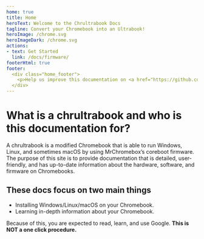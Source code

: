 ```yaml
---
home: true
title: Home
heroText: Welcome to the Chrultrabook Docs
tagline: Convert your Chromebook into an Ultrabook!
heroImage: /chrome.svg
heroImageDark: /chrome.svg
actions:
- text: Get Started
  link: /docs/firmware/
footerHtml: true
footer:
  <div class="home_footer">
    <p>Help us improve this documentation on <a href="https://github.com/chrultrabook/docs/">GitHub!</a></p>
  </div>
---
```


# What is a chrultrabook and who is this documentation for?

A chrultrabook is a modified Chromebook that is able to run Windows, Linux, and sometimes macOS by using MrChromebox’s coreboot firmware. The purpose of this site is to provide documentation that is detailed, user-friendly, and has up-to-date information about the hardware, software, and firmware on Chromebooks.

## These docs focus on two main things

- Installing Windows/Linux/macOS on your Chromebook.
- Learning in-depth information about your Chromebook.

Because of this, you are expected to read, learn, and use Google. **This is NOT a one click procedure.**
